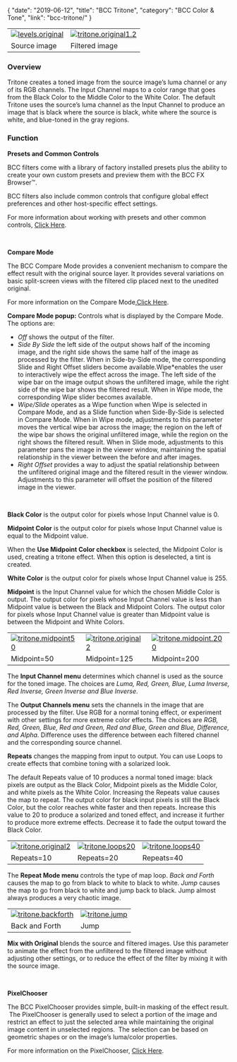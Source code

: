 {
"date": "2019-06-12",
"title": "BCC Tritone",
"category": "BCC Color & Tone",
"link": "bcc-tritone/"
}

 

|  |  |
| --- | --- |
| [![levels.original](https://borisfx-com-res.cloudinary.com/image/upload//documentation/continuum/uploads/2013/06/levels.original.jpg)](https://borisfx-com-res.cloudinary.com/image/upload//documentation/continuum/uploads/2013/06/levels.original.jpg) | [![tritone.original1.2](https://borisfx-com-res.cloudinary.com/image/upload//documentation/continuum/uploads/2013/07/tritone.original1.2.jpg)](https://borisfx-com-res.cloudinary.com/image/upload//documentation/continuum/uploads/2013/07/tritone.original1.2.jpg) |
| Source image | Filtered image |


### Overview


Tritone creates a toned image from the source image’s luma channel or any of its RGB channels. The Input Channel maps to a color range that goes from the Black Color to the Middle Color to the White Color. The default Tritone uses the source’s luma channel as the Input Channel to produce an image that is black where the source is black, white where the source is white, and blue-toned in the gray regions.


### Function


**Presets and Common Controls**


BCC filters come with a library of factory installed presets plus the ability to create your own custom presets and preview them with the BCC FX Browser™.


BCC filters also include common controls that configure global effect preferences and other host-specific effect settings.


For more information about working with presets and other common controls, [Click Here](/documentation/continuum/bcc-common-controls/).

 


**Compare Mode**


The BCC Compare Mode provides a convenient mechanism to compare the effect result with the original source layer. It provides several variations on basic split-screen views with the filtered clip placed next to the unedited original.


For more information on the Compare Mode,[Click Here](/documentation/continuum/bcc-compare-mode/).

**Compare Mode pop­up:** Controls what is displayed by the Compare Mode. The options are:


* *Off* shows the output of the filter.
* *Side By Side* the left side of the output shows half of the incoming image, and the right side shows the same half of the image as processed by the filter. When in Side-by-Side mode, the corresponding Slide and Right Offset sliders become available.Wipe*enables the user to interactively wipe the effect across the image. The left side of the wipe bar on the image output shows the unfiltered image, while the right side of the wipe bar shows the filtered result. When in Wipe mode, the corresponding Wipe slider becomes available.
* *Wipe/Slide* operates as a Wipe function when Wipe is selected in Compare Mode, and as a Slide function when Side-By-Side is selected in Compare Mode. When in Wipe mode, adjustments to this parameter moves the vertical wipe bar across the image; the region on the left of the wipe bar shows the original unfiltered image, while the region on the right shows the filtered result. When in Slide mode, adjustments to this parameter pans the image in the viewer window, maintaining the spatial relationship in the viewer between the before and after images.
* *Right Offset* provides a way to adjust the spatial relationship between the unfiltered original image and the filtered result in the viewer window. Adjustments to this parameter will offset the position of the filtered image in the viewer.


 


**Black Color** is the output color for pixels whose Input Channel value is 0.


**Midpoint Color** is the output color for pixels whose Input Channel value is equal to the Midpoint value.


When the **Use Midpoint Color checkbox** is selected, the Midpoint Color is used, creating a tritone effect. When this option is deselected, a tint is created.


**White Color** is the output color for pixels whose Input Channel value is 255.


**Midpoint** is the Input Channel value for which the chosen Middle Color is output. The output color for pixels whose Input Channel value is less than Midpoint value is between the Black and Midpoint Colors. The output color for pixels whose Input Channel value is greater than Midpoint value is between the Midpoint and White Colors.




|  |  |  |
| --- | --- | --- |
| [![tritone.midpoint50](https://borisfx-com-res.cloudinary.com/image/upload//documentation/continuum/uploads/2013/07/tritone.midpoint50.jpg)](https://borisfx-com-res.cloudinary.com/image/upload//documentation/continuum/uploads/2013/07/tritone.midpoint50.jpg) | [![tritone.original2](https://borisfx-com-res.cloudinary.com/image/upload//documentation/continuum/uploads/2013/07/tritone.original2.jpg)](https://borisfx-com-res.cloudinary.com/image/upload//documentation/continuum/uploads/2013/07/tritone.original2.jpg) | [![tritone.midpoint.200](https://borisfx-com-res.cloudinary.com/image/upload//documentation/continuum/uploads/2013/07/tritone.midpoint.200.jpg)](https://borisfx-com-res.cloudinary.com/image/upload//documentation/continuum/uploads/2013/07/tritone.midpoint.200.jpg) |
| Midpoint=50 | Midpoint=125 | Midpoint=200 |


The **Input Channel menu** determines which channel is used as the source for the toned image. The choices are *Luma, Red, Green, Blue, Luma Inverse, Red Inverse, Green Inverse and Blue Inverse*.


The **Output Channels menu** sets the channels in the image that are processed by the filter. Use RGB for a normal toning effect, or experiment with other settings for more extreme color effects. The choices are *RGB, Red, Green, Blue, Red and Green, Red and Blue, Green and Blue, Difference, and Alpha.* Difference uses the difference between each filtered channel and the corresponding source channel.


**Repeats** changes the mapping from input to output. You can use Loops to create effects that combine toning with a solarized look.


The default Repeats value of 10 produces a normal toned image: black pixels are output as the Black Color, Midpoint pixels as the Middle Color, and white pixels as the White Color. Increasing the Repeats value causes the map to repeat. The output color for black input pixels is still the Black Color, but the color reaches white faster and then repeats. Increase this value to 20 to produce a solarized and toned effect, and increase it further to produce more extreme effects. Decrease it to fade the output toward the Black Color. 




|  |  |  |
| --- | --- | --- |
| [![tritone.original2](https://borisfx-com-res.cloudinary.com/image/upload//documentation/continuum/uploads/2013/07/tritone.original2.jpg)](https://borisfx-com-res.cloudinary.com/image/upload//documentation/continuum/uploads/2013/07/tritone.original2.jpg) | [![tritone.loops20](https://borisfx-com-res.cloudinary.com/image/upload//documentation/continuum/uploads/2013/07/tritone.loops20.jpg)](https://borisfx-com-res.cloudinary.com/image/upload//documentation/continuum/uploads/2013/07/tritone.loops20.jpg) | [![tritone.loops40](https://borisfx-com-res.cloudinary.com/image/upload//documentation/continuum/uploads/2013/07/tritone.loops40.jpg)](https://borisfx-com-res.cloudinary.com/image/upload//documentation/continuum/uploads/2013/07/tritone.loops40.jpg) |
| Repeats=10 | Repeats=20 | Repeats=40 |


The **Repeat Mode menu** controls the type of map loop. *Back and Forth* causes the map to go from black to white to black to white. *Jump* causes the map to go from black to white and jump back to black. Jump almost always produces a very chaotic image.




|  |  |
| --- | --- |
| [![tritone.backforth](https://borisfx-com-res.cloudinary.com/image/upload//documentation/continuum/uploads/2013/07/tritone.backforth.jpg)](https://borisfx-com-res.cloudinary.com/image/upload//documentation/continuum/uploads/2013/07/tritone.backforth.jpg) | [![tritone.jump](https://borisfx-com-res.cloudinary.com/image/upload//documentation/continuum/uploads/2013/07/tritone.jump_.jpg)](https://borisfx-com-res.cloudinary.com/image/upload//documentation/continuum/uploads/2013/07/tritone.jump_.jpg) |
| Back and Forth | Jump |


**Mix with Original** blends the source and filtered images. Use this parameter to animate the effect from the unfiltered to the filtered image without adjusting other settings, or to reduce the effect of the filter by mixing it with the source image.


 


**PixelChooser**


The BCC PixelChooser provides simple, built-in masking of the effect result.  The PixelChooser is generally used to select a portion of the image and restrict an effect to just the selected area while maintaining the original image content in unselected regions.  The selection can be based on geometric shapes or on the image’s luma/color properties.


For more information on the PixelChooser, [Click Here](/documentation/continuum/bcc-pixel-chooser/).

 